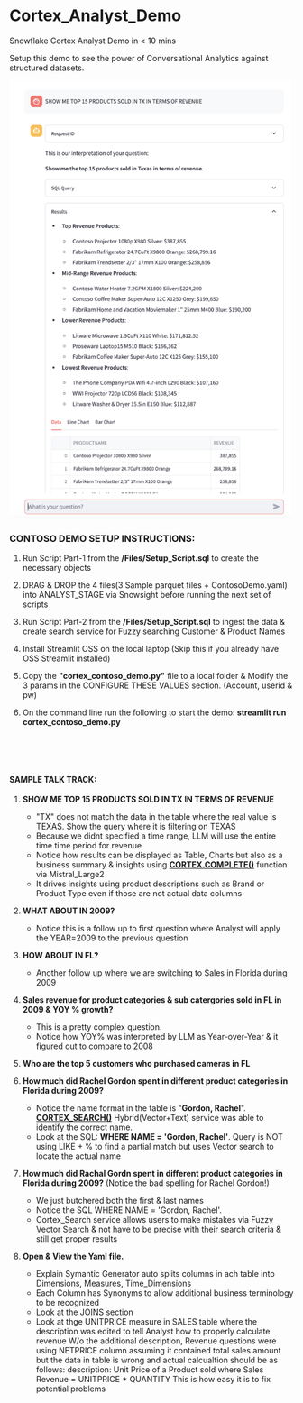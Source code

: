 # Cortex_Analyst_Demo
Snowflake Cortex Analyst Demo in &lt; 10 mins

Setup this demo to see the power of Conversational Analytics against structured datasets.

<img src="https://github.com/NickAkincilar/Cortex_Analyst_Demo/blob/main/Images/Cortex1.png?raw=true" alt="drawing" width="500"/>


### CONTOSO DEMO SETUP INSTRUCTIONS:

1. Run Script Part-1 from the **/Files/Setup_Script.sql** to create the necessary objects

2. DRAG & DROP the 4 files(3 Sample parquet files + ContosoDemo.yaml) into ANALYST_STAGE via Snowsight before running the next set of scripts

3. Run Script Part-2 from the **/Files/Setup_Script.sql** to ingest the data & create search service for Fuzzy searching Customer & Product Names

4. Install Streamlit OSS on the local laptop (Skip this if you already have OSS Streamlit installed)

5. Copy the **"cortex_contoso_demo.py"** file to a local folder & Modify the 3 params in the CONFIGURE THESE VALUES section. (Account, userid & pw)

6. On the command line run the following to start the demo: **streamlit run cortex_contoso_demo.py**


<BR/><BR/><BR/>



####  SAMPLE TALK TRACK:


1. **SHOW ME TOP 15 PRODUCTS SOLD IN TX IN TERMS OF REVENUE**  
    - "TX" does not match the data in the table where the real value is TEXAS. Show the query where it is filtering on TEXAS
    - Because we didnt specified a time range, LLM will use the entire time time period for revenue
    - Notice how results can be displayed as Table, Charts but also as a business summary & insights using **[CORTEX.COMPLETE()](https://docs.snowflake.com/en/sql-reference/functions/complete-snowflake-cortex)** function via Mistral_Large2
    - It drives insights using product descriptions such as Brand or Product Type even if those are not actual data columns
2. **WHAT ABOUT IN 2009?**
    - Notice this is a follow up to first question where Analyst will apply the YEAR=2009 to the previous question

4. **HOW ABOUT IN FL?**
    - Another follow up where we are switching to Sales in Florida during 2009

4. **Sales revenue for product categories & sub catergories sold in FL in 2009 & YOY % growth?**
    - This is a pretty complex question.
    - Notice how YOY% was interpreted by LLM as Year-over-Year & it figured out to compare to 2008

5. **Who are the top 5 customers who purchased cameras in FL**


6. **How much did Rachel Gordon spent in different product categories in Florida during 2009?**   
    - Notice the name format in the table is "**Gordon, Rachel**". **[CORTEX_SEARCH()](https://docs.snowflake.com/en/user-guide/snowflake-cortex/cortex-search/cortex-search-overview)**  Hybrid(Vector+Text) service was able to identify the correct name.
    - Look at the SQL: **WHERE NAME = 'Gordon, Rachel'**. Query is NOT using LIKE + % to find a partial match but uses Vector search to locate the actual name


7. **How much did Rachal Gordn spent in different product categories in Florida during 2009?**  (Notice the bad spelling for Rachel Gordon!)

    - We just butchered both the first & last names
    - Notice the SQL WHERE NAME = 'Gordon, Rachel'. 
    - Cortex_Search service allows users to make mistakes via Fuzzy Vector Search & not have to be precise with their search criteria & still get proper results

8. **Open & View the Yaml file.** 
    - Explain Symantic Generator auto splits columns in ach table into Dimensions, Measures, Time_Dimensions
    - Each Column has Synonyms to allow additional business terminology to be recognized
    - Look at the JOINS section 
    - Look at thge UNITPRICE measure in SALES table where the description was edited to tell Analyst how to properly calculate revenue
   W/o the additional description, Revenue questions were using NETPRICE column assuming it contained total sales amount 
   but the data in table is wrong and actual calcualtion should be as follows:
   description: Unit Price of a Product sold where Sales Revenue = UNITPRICE * QUANTITY
   This is how easy it is to fix potential problems

